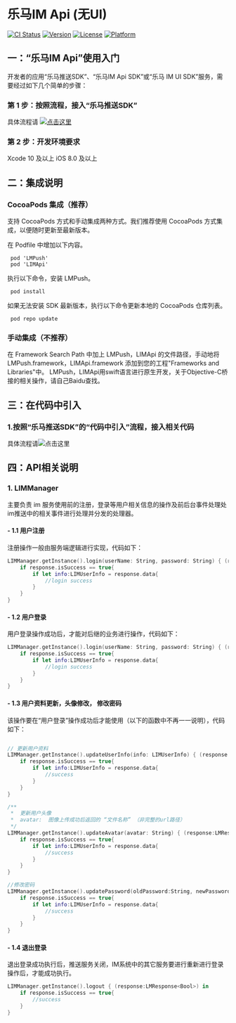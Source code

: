 # 乐马IM Api (无UI)

[![CI Status](https://img.shields.io/travis/adam/LMPush.svg?style=flat)](https://travis-ci.org/adam/LMPush)
[![Version](https://img.shields.io/cocoapods/v/LMPush.svg?style=flat)](https://cocoapods.org/pods/LMPush)
[![License](https://img.shields.io/cocoapods/l/LMPush.svg?style=flat)](https://cocoapods.org/pods/LMPush)
[![Platform](https://img.shields.io/cocoapods/p/LMPush.svg?style=flat)](https://cocoapods.org/pods/LMPush)

## 一：“乐马IM Api”使用入门

开发者的应用“乐马推送SDK”、“乐马IM Api SDK”或“乐马 IM UI SDK”服务，需要经过如下几个简单的步骤：

### 第 1 步：按照流程，接入“乐马推送SDK”
具体流程请 [![点击这里](https://github.com/hushihua/LMPush/tree/master)]()

### 第 2 步：开发环境要求

Xcode 10 及以上
iOS 8.0 及以上



##  二：集成说明

### CocoaPods 集成（推荐）

支持 CocoaPods 方式和手动集成两种方式。我们推荐使用 CocoaPods 方式集成，以便随时更新至最新版本。

在 Podfile 中增加以下内容。
```
 pod 'LMPush'
 pod 'LIMApi'
```
执行以下命令，安装 LMPush。
```
 pod install
```
如果无法安装 SDK 最新版本，执行以下命令更新本地的 CocoaPods 仓库列表。
```
 pod repo update
```
 
### 手动集成（不推荐）

在 Framework Search Path 中加上 LMPush，LIMApi 的文件路径，手动地将 LMPush.framework，LIMApi.framework 添加到您的工程"Frameworks and Libraries"中。
LMPush，LIMApi用swift语言进行原生开发，关于Objective-C桥接的相关操作，请自己Baidu查找。




## 三：在代码中引入

### 1.按照“乐马推送SDK”的“代码中引入”流程，接入相关代码

具体流程请![点击这里](https://github.com/hushihua/LMPush/tree/master)




## 四：API相关说明

### 1. LIMManager
主要负责 im 服务使用前的注册，登录等用户相关信息的操作及前后台事件处理处im推送中的相关事件进行处理并分发的处理器。

#### - 1.1 用户注册
注册操作一般由服务端逻辑进行实现，代码如下：
```swift
LIMManager.getInstance().login(userName: String, password: String) { (response:LMResponse<LIMUserInfo>) in
    if response.isSuccess == true{
        if let info:LIMUserInfo = response.data{
            //login success
        }
    }
}
```
####  - 1.2 用户登录
用户登录操作成功后，才能对后继的业务进行操作，代码如下：
```swift
LIMManager.getInstance().login(userName: String, password: String) { (response:LMResponse<LIMUserInfo>) in
    if response.isSuccess == true{
        if let info:LIMUserInfo = response.data{
            //login success
        }
    }
}
```
####  - 1.3 用户资料更新，头像修改， 修改密码
该操作要在“用户登录”操作成功后才能使用（以下的函数中不再一一说明），代码如下：
```swift

// 更新用户资料
LIMManager.getInstance().updateUserInfo(info: LIMUserInfo) { (response:LMResponse<LIMUserInfo>) in
    if response.isSuccess == true{
        if let info:LIMUserInfo = response.data{
            //success
        }
    }
}

/**
 *  更新用户头像
 *  avatar:  图像上传成功后返回的 “文件名称” （非完整的url路径）
 */
LIMManager.getInstance().updateAvatar(avatar: String) { (response:LMResponse<LIMUserInfo>) in
    if response.isSuccess == true{
        if let info:LIMUserInfo = response.data{
            //success
        }
    }
}

//修改密码
LIMManager.getInstance().updatePassword(oldPassword:String, newPassword:String) { (response:LMResponse<LIMUserInfo>) in
    if response.isSuccess == true{
        if let info:LIMUserInfo = response.data{
            //success
        }
    }
}

```
####  - 1.4 退出登录
退出登录成功执行后，推送服务关闭，IM系统中的其它服务要进行重新进行登录操作后，才能成功执行。
```swift
LIMManager.getInstance().logout { (response:LMResponse<Bool>) in
    if response.isSuccess == true{
        //success
    }
}
```





